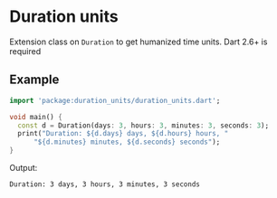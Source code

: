 # Duration units

Extension class on `Duration` to get humanized time units. Dart 2.6+ is required

## Example

   ```dart
   import 'package:duration_units/duration_units.dart';
   
   void main() {
     const d = Duration(days: 3, hours: 3, minutes: 3, seconds: 3);
     print("Duration: ${d.days} days, ${d.hours} hours, "
         "${d.minutes} minutes, ${d.seconds} seconds");
   }
   ```

Output:

   ```bash
   Duration: 3 days, 3 hours, 3 minutes, 3 seconds
   ```